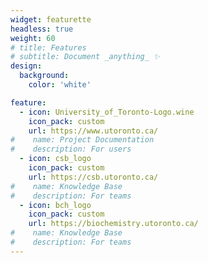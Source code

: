 ```yaml
---
widget: featurette
headless: true
weight: 60
# title: Features
# subtitle: Document _anything_ ✨
design:
  background:
    color: 'white'

feature:
  - icon: University_of_Toronto-Logo.wine
    icon_pack: custom
    url: https://www.utoronto.ca/
#    name: Project Documentation
#    description: For users
  - icon: csb_logo
    icon_pack: custom
    url: https://csb.utoronto.ca/
#    name: Knowledge Base
#    description: For teams
  - icon: bch_logo
    icon_pack: custom
    url: https://biochemistry.utoronto.ca/
#    name: Knowledge Base
#    description: For teams
---
```


